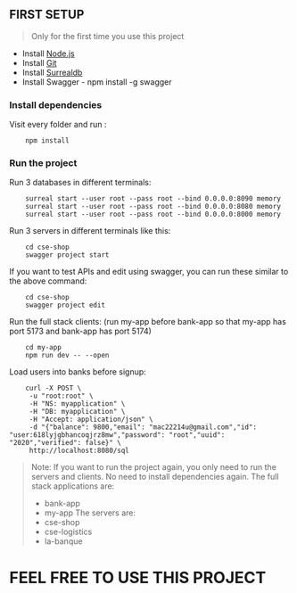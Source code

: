 ## FIRST SETUP
> Only for the first time you use this project
- Install [Node.js](https://nodejs.org/en/download/)
- Install [Git](https://git-scm.com/downloads)
- Install [Surrealdb](https://surrealdb.com/install)
- Install Swagger - npm install -g swagger

### Install dependencies
Visit every folder and run :
```
    npm install
```

### Run the project
Run 3 databases in different terminals:
```
    surreal start --user root --pass root --bind 0.0.0.0:8090 memory
    surreal start --user root --pass root --bind 0.0.0.0:8080 memory
    surreal start --user root --pass root --bind 0.0.0.0:8000 memory
```

Run 3 servers in different terminals like this:
```
    cd cse-shop
    swagger project start
```

If you want to test APIs and edit using swagger, you can run these similar to the above command:
```
    cd cse-shop
    swagger project edit
```

Run the full stack clients: (run my-app before bank-app so that my-app has port 5173 and bank-app has port 5174)
```
    cd my-app
    npm run dev -- --open
```

Load users into banks before signup:
```
    curl -X POST \
	 -u "root:root" \
	 -H "NS: myapplication" \
	 -H "DB: myapplication" \
	 -H "Accept: application/json" \
	 -d "{"balance": 9800,"email": "mac22214u@gmail.com","id": "user:618lyjgbhancoqjrz8mw","password": "root","uuid": "2020","verified": false}" \
	 http://localhost:8080/sql
```

> Note: If you want to run the project again, you only need to run the servers and clients. No need to install dependencies again.
> The full stack applications are:
> - bank-app
> - my-app
> The servers are:
> - cse-shop
> - cse-logistics
> - la-banque

# FEEL FREE TO USE THIS PROJECT
